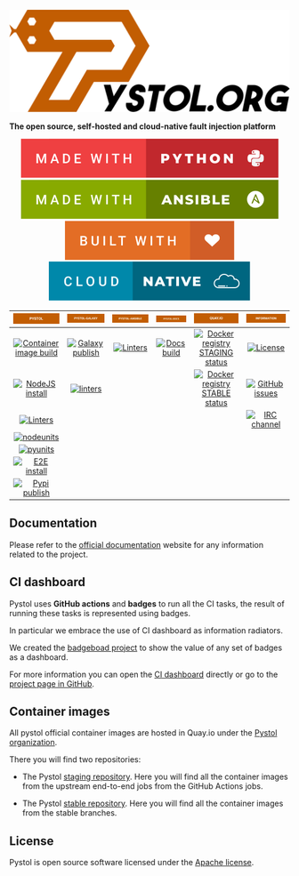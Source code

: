 <p style="text-align: center;">
    <img src="https://raw.githubusercontent.com/pystol/pystol-docs/master/assets/images/logo_readme.svg?sanitize=true" alt="The open source, self-hosted and cloud-native fault injection platform"/>
</p>

**The open source, self-hosted and cloud-native fault injection platform**


<p style="text-align: center">
    <img src="https://raw.githubusercontent.com/pystol/pystol-docs/master/assets/badges/made-with-python.svg?sanitize=true"/>
    <img src="https://raw.githubusercontent.com/pystol/pystol-docs/master/assets/badges/made-with-ansible.svg?sanitize=true"/>
    <img src="https://raw.githubusercontent.com/pystol/pystol-docs/master/assets/badges/made-with-love.svg?sanitize=true"/>
    <img src="https://raw.githubusercontent.com/pystol/pystol-docs/master/assets/badges/cloud-native.svg?sanitize=true"/>
</p>

| [![](https://raw.githubusercontent.com/pystol/pystol-docs/master/assets/badges/pystol.svg?sanitize=true)](https://github.com/pystol/pystol) | [![](https://raw.githubusercontent.com/pystol/pystol-docs/master/assets/badges/pystol-galaxy.svg?sanitize=true)](https://github.com/pystol/pystol-galaxy) | [![](https://raw.githubusercontent.com/pystol/pystol-docs/master/assets/badges/pystol-ansible.svg?sanitize=true)](https://github.com/pystol/pystol-ansible) | [![](https://raw.githubusercontent.com/pystol/pystol-docs/master/assets/badges/pystol-docs.svg?sanitize=true)](https://github.com/pystol/pystol-docs) | [![](https://raw.githubusercontent.com/pystol/pystol-docs/master/assets/badges/quay.io.svg?sanitize=true)](https://quay.io/organization/pystol) | [![](https://raw.githubusercontent.com/pystol/pystol-docs/master/assets/badges/information.svg?sanitize=true)](https://docs.pystol.org) |
|:---:|:---:|:---:|:---:|:---:|:---:|
| [![Container image build](https://github.com/pystol/pystol/workflows/container-image/badge.svg?event=push)](https://github.com/pystol/pystol/actions?workflow=container-image) | [![Galaxy publish](https://github.com/pystol/pystol-galaxy/workflows/galaxy-publish/badge.svg?event=push)](https://github.com/pystol/pystol-galaxy/actions?workflow=galaxy-publish) | [![Linters](https://github.com/pystol/pystol-ansible/workflows/linters/badge.svg?event=push)](https://github.com/pystol/pystol-ansible/actions?workflow=linters) | [![Docs build](https://github.com/pystol/pystol-docs/workflows/build/badge.svg?event=push)](https://github.com/pystol/pystol-docs/actions?workflow=build) | [![Docker registry STAGING status](https://quay.io/repository/pystol/pystol-operator-staging/status "Docker registry STAGING status")](https://quay.io/repository/pystol/pystol-operator-staging) | [![License](https://img.shields.io/badge/License-Apache%202.0-blue.svg)](https://opensource.org/licenses/Apache-2.0) |
| [![NodeJS install](https://github.com/pystol/pystol/workflows/nodejsinstall/badge.svg?event=push)](https://github.com/pystol/pystol/actions?workflow=nodejsinstall) | [![linters](https://github.com/pystol/pystol-galaxy/workflows/linters/badge.svg?event=push)](https://github.com/pystol/pystol-galaxy/actions?workflow=linters) | | | [![Docker registry STABLE status](https://quay.io/repository/pystol/pystol-operator-stable/status "Docker registry STABLE status")](https://quay.io/repository/pystol/pystol-operator-stable) | [![GitHub issues](https://img.shields.io/github/issues/pystol/pystol)](https://github.com/pystol/pystol/issues) |
| [![Linters](https://github.com/pystol/pystol/workflows/linters/badge.svg?event=push)](https://github.com/pystol/pystol/actions?workflow=linters) | | | | | [![IRC channel](https://img.shields.io/badge/freenode-%23pystol-orange.svg)](http://webchat.freenode.net/?channels=%23pystol) |
| [![nodeunits](https://github.com/pystol/pystol/workflows/nodeunits/badge.svg?event=push)](https://github.com/pystol/pystol/actions?workflow=nodeunits) | | | | | |
| [![pyunits](https://github.com/pystol/pystol/workflows/pyunits/badge.svg?event=push)](https://github.com/pystol/pystol/actions?workflow=pyunits) | | | | | |
| [![E2E install](https://github.com/pystol/pystol/workflows/e2einstall/badge.svg?event=push)](https://github.com/pystol/pystol/actions?workflow=e2einstall) | | | | | |
| [![Pypi publish](https://github.com/pystol/pystol/workflows/pypipublish/badge.svg?event=push)](https://github.com/pystol/pystol/actions?workflow=pypipublish) | | | | | |


## Documentation

Please refer to the [official documentation](https://docs.pystol.org)
website for any information related to the project.

## CI dashboard

Pystol uses **GitHub actions**
and **badges** to run all the CI
tasks, the result of running these
tasks is represented using badges.

In particular we embrace the use of
CI dashboard as information radiators.

We created the [badgeboad project](https://badgeboard.pystol.org)
to show the value of any set of badges as a dashboard.

For more information you can open the
[CI dashboard](https://badgeboard.pystol.org)
directly or go to the
[project page in GitHub](https://github.com/pystol/badgeboard).

## Container images

All pystol official container images are hosted in Quay.io under
the [Pystol organization](https://quay.io/organization/pystol).

There you will find two repositories:

* The Pystol [staging repository](https://quay.io/repository/pystol/pystol-operator-staging).
Here you will find all the container images from the upstream end-to-end jobs from the GitHub
Actions jobs.

* The Pystol [stable repository](https://quay.io/repository/pystol/pystol-operator-stable).
Here you will find all the container images from the stable branches.

## License

Pystol is open source software
licensed under the [Apache license](LICENSE).

